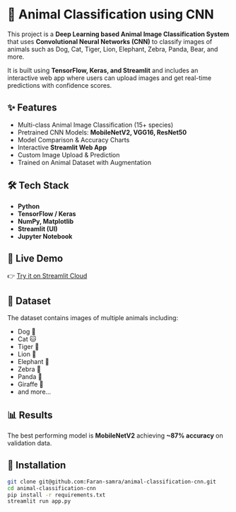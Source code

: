 # 🐾 Animal Classification using CNN

This project is a **Deep Learning based Animal Image Classification System** that uses **Convolutional Neural Networks (CNN)** to classify images of animals such as Dog, Cat, Tiger, Lion, Elephant, Zebra, Panda, Bear, and more.  

It is built using **TensorFlow, Keras, and Streamlit** and includes an interactive web app where users can upload images and get real-time predictions with confidence scores.

## ✨ Features
- Multi-class Animal Image Classification (15+ species)
- Pretrained CNN Models: **MobileNetV2, VGG16, ResNet50**
- Model Comparison & Accuracy Charts
- Interactive **Streamlit Web App**
- Custom Image Upload & Prediction
- Trained on Animal Dataset with Augmentation

## 🛠️ Tech Stack
- **Python**
- **TensorFlow / Keras**
- **NumPy, Matplotlib**
- **Streamlit (UI)**
- **Jupyter Notebook**

## 🚀 Live Demo
👉 [Try it on Streamlit Cloud](https://animal-classification-cnn-36kbbwxe8axrr8sgssxufx.streamlit.app/)

## 📂 Dataset
The dataset contains images of multiple animals including:
- Dog 🐶
- Cat 🐱
- Tiger 🐯
- Lion 🦁
- Elephant 🐘
- Zebra 🦓
- Panda 🐼
- Giraffe 🦒
- and more…

## 📊 Results
The best performing model is **MobileNetV2** achieving **~87% accuracy** on validation data.

## 🔧 Installation
```bash
git clone git@github.com:Faran-samra/animal-classification-cnn.git
cd animal-classification-cnn
pip install -r requirements.txt
streamlit run app.py
